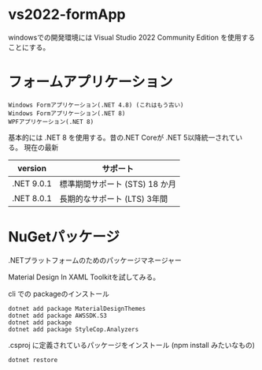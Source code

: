 ﻿# vs2022-formApp

windowsでの開発環境には Visual Studio 2022 Community Edition を使用することにする。


# フォームアプリケーション

```
Windows Formアプリケーション(.NET 4.8) (これはもう古い)
Windows Formアプリケーション(.NET 8)
WPFアプリケーション(.NET 8)
```
基本的には .NET 8 を使用する。昔の.NET Coreが .NET 5以降統一されている。
現在の最新

| version | サポート |
| --- | --- |
|.NET 9.0.1| 標準期間サポート (STS) 18 か月|
|.NET 8.0.1| 長期的なサポート (LTS) 3年間|

# NuGetパッケージ

.NETプラットフォームのためのパッケージマネージャー

Material Design In XAML Toolkitを試してみる。

cli での packageのインストール
```
dotnet add package MaterialDesignThemes
dotnet add package AWSSDK.S3
dotnet add package 
dotnet add package StyleCop.Analyzers
```

.csproj に定義されているパッケージをインストール (npm install みたいなもの)
```
dotnet restore
```